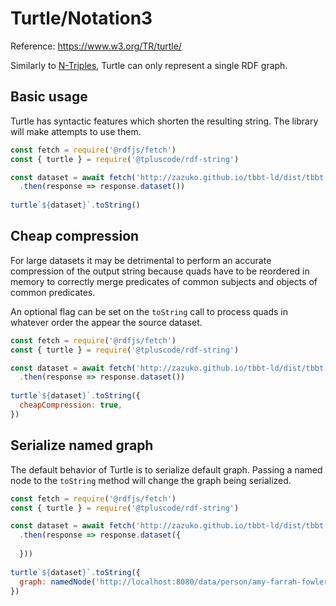 # Turtle/Notation3

Reference: https://www.w3.org/TR/turtle/

Similarly to [N-Triples](n-triples.md), Turtle can only represent a single RDF graph.

## Basic usage

Turtle has syntactic features which shorten the resulting string. The library will make attempts to use them.

<run-kit>

```js
const fetch = require('@rdfjs/fetch')
const { turtle } = require('@tpluscode/rdf-string')

const dataset = await fetch('http://zazuko.github.io/tbbt-ld/dist/tbbt.nt')
  .then(response => response.dataset())
  
turtle`${dataset}`.toString()
```

</run-kit>

## Cheap compression

For large datasets it may be detrimental to perform an accurate compression of the output string because quads have to be reordered in memory to correctly merge predicates of common subjects and objects of common predicates.

An optional flag can be set on the `toString` call to process quads in whatever order the appear the source dataset.

<run-kit>

```js
const fetch = require('@rdfjs/fetch')
const { turtle } = require('@tpluscode/rdf-string')

const dataset = await fetch('http://zazuko.github.io/tbbt-ld/dist/tbbt.nt')
  .then(response => response.dataset())
  
turtle`${dataset}`.toString({
  cheapCompression: true,
})
```

</run-kit>

## Serialize named graph

The default behavior of Turtle is to serialize default graph. Passing a named node to the `toString` method will change the graph being serialized.

<run-kit>

```js
const fetch = require('@rdfjs/fetch')
const { turtle } = require('@tpluscode/rdf-string')

const dataset = await fetch('http://zazuko.github.io/tbbt-ld/dist/tbbt.nq')
  .then(response => response.dataset({
    
  }))
  
turtle`${dataset}`.toString({
  graph: namedNode('http://localhost:8080/data/person/amy-farrah-fowler>')
})
```

</run-kit>
